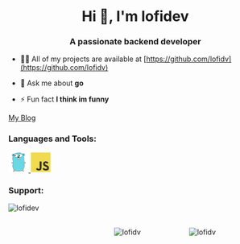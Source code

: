 <h1 align="center">Hi 👋, I'm lofidev</h1>
<h3 align="center">A passionate backend developer</h3>

- 👨‍💻 All of my projects are available at [https://github.com/lofidv](https://github.com/lofidv)

- 💬 Ask me about **go**

- ⚡ Fun fact **I think im funny**

<a align="left" href="https://lofidv.github.io/" target="_blank">My Blog</a>
<p align="left">
</p>

<h3 align="left">Languages and Tools:</h3>
<p align="left"> <a href="https://github.com/lofidv?tab=repositories&language=GO" target="_blank" rel="noreferrer"> <img src="https://raw.githubusercontent.com/devicons/devicon/master/icons/go/go-original.svg" alt="go" width="40" height="40"/> </a> <a href="https://github.com/lofidv?tab=repositories&language=javascript" target="_blank" rel="noreferrer"> <img src="https://raw.githubusercontent.com/devicons/devicon/master/icons/javascript/javascript-original.svg" alt="javascript" width="40" height="40"/> </a> </p>

<h3 align="left">Support:</h3>
<p><a href="https://ko-fi.com/lofidev"> <img align="left" src="https://cdn.ko-fi.com/cdn/kofi3.png?v=3" height="50" width="210" alt="lofidev" /></a></p><br><br>

<div align="center">
  <p><img align="left" src="https://github-readme-stats.vercel.app/api/top-langs?username=lofidv&show_icons=true&locale=en&layout=compact" alt="lofidv" /></p>

<p>&nbsp;<img  src="https://github-readme-stats.vercel.app/api?username=lofidv&show_icons=true&locale=en" alt="lofidv" /></p>
  </div>

